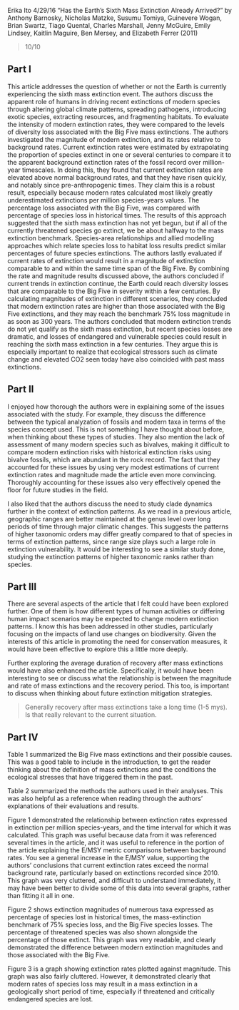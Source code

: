 Erika Ito
4/29/16
“Has the Earth’s Sixth Mass Extinction Already Arrived?”
by Anthony Barnosky, Nicholas Matzke, Susumu Tomiya, Guinevere Wogan, Brian Swartz, Tiago Quental, Charles Marshall, Jenny McGuire, Emily Lindsey, Kaitlin Maguire, Ben Mersey, and Elizabeth Ferrer (2011)

> 10/10

## Part I

This article addresses the question of whether or not the Earth is currently experiencing the sixth mass extinction event. The authors discuss the apparent role of humans in driving recent extinctions of modern species through altering global climate patterns, spreading pathogens, introducing exotic species, extracting resources, and fragmenting habitats. To evaluate the intensity of modern extinction rates, they were compared to the levels of diversity loss associated with the Big Five mass extinctions. The authors investigated the magnitude of modern extinction, and its rates relative to background rates. Current extinction rates were estimated by extrapolating the proportion of species extinct in one or several centuries to compare it to the apparent background extinction rates of the fossil record over million-year timescales. In doing this, they found that current extinction rates are elevated above normal background rates, and that they have risen quickly, and notably since pre-anthropogenic times. They claim this is a robust result, especially because modern rates calculated most likely greatly underestimated extinctions per million species-years values. The percentage loss associated with the Big Five, was compared with percentage of species loss in historical times. The results of this approach suggested that the sixth mass extinction has not yet begun, but if all of the currently threatened species go extinct, we be about halfway to the mass extinction benchmark. Species-area relationships and allied modelling approaches which relate species loss to habitat loss results predict similar percentages of future species extinctions. The authors lastly evaluated if current rates of extinction would result in a magnitude of extinction comparable to and within the same time span of the Big Five. By combining the rate and magnitude results discussed above, the authors concluded if current trends in extinction continue, the Earth could reach diversity losses that are comparable to the Big Five in severity within a few centuries. By calculating magnitudes of extinction in different scenarios, they concluded that modern extinction rates are higher than those associated with the Big Five extinctions, and they may reach the benchmark 75% loss magnitude in as soon as 300 years. The authors concluded that modern extinction trends do not yet qualify as the sixth mass extinction, but recent species losses are dramatic, and losses of endangered and vulnerable species could result in reaching the sixth mass extinction in a few centuries. They argue this is especially important to realize that ecological stressors such as climate change and elevated CO2 seen today have also coincided with past mass extinctions.

## Part II

I enjoyed how thorough the authors were in explaining some of the issues associated with the study. For example, they discuss the difference between the typical analyzation of fossils and modern taxa in terms of the species concept used. This is not something I have thought about before, when thinking about these types of studies. They also mention the lack of assessment of many modern species such as bivalves, making it difficult to compare modern extinction risks with historical extinction risks using bivalve fossils, which are abundant in the rock record. The fact that they accounted for these issues by using very modest estimations of current extinction rates and magnitude made the article even more convincing. Thoroughly accounting for these issues also very effectively opened the floor for future studies in the field. 

I also liked that the authors discuss the need to study clade dynamics further in the context of extinction patterns. As we read in a previous article, geographic ranges are better maintained at the genus level over long periods of time through major climatic changes. This suggests the patterns of higher taxonomic orders may differ greatly compared to that of species in terms of extinction patterns, since range size plays such a large role in extinction vulnerability. It would be interesting to see a similar study done, studying the extinction patterns of higher taxonomic ranks rather than species.

## Part III

There are several aspects of the article that I felt could have been explored further. One of them is how different types of human activities or differing human impact scenarios may be expected to change modern extinction patterns. I know this has been addressed in other studies, particularly focusing on the impacts of land use changes on biodiversity. Given the interests of this article in promoting the need for conservation measures, it would have been effective to explore this a little more deeply. 

Further exploring the average duration of recovery after mass extinctions would have also enhanced the article. Specifically, it would have been interesting to see or discuss what the relationship is between the magnitude and rate of mass extinctions and the recovery period. This too, is important to discuss when thinking about future extinction mitigation strategies. 

> Generally recovery after mass extinctions take a long time (1-5 mys). Is that really relevant to the current situation.

## Part IV
Table 1 summarized the Big Five mass extinctions and their possible causes. This was a good table to include in the introduction, to get the reader thinking about the definition of mass extinctions and the conditions the ecological stresses that have triggered them in the past. 

Table 2 summarized the methods the authors used in their analyses. This was also helpful as a reference when reading through the authors’ explanations of their evaluations and results.
     
Figure 1 demonstrated the relationship between extinction rates expressed in extinction per million species-years, and the time interval for which it was calculated. This graph was useful because data from it was referenced several times in the article, and it was useful to reference in the portion of the article explaining the E/MSY metric comparisons between background rates. You see a general increase in the E/MSY value, supporting the authors’ conclusions that current extinction rates exceed the normal background rate, particularly based on extinctions recorded since 2010. This graph was very cluttered, and difficult to understand immediately, it may have been better to divide some of this data into several graphs, rather than fitting it all in one. 
	
Figure 2 shows extinction magnitudes of numerous taxa expressed as percentage of species lost in historical times, the mass-extinction benchmark of 75% species loss, and the Big Five species losses. The percentage of threatened species was also shown alongside the percentage of those extinct. This graph was very readable, and clearly demonstrated the difference between modern extinction magnitudes and those associated with the Big Five.
	
Figure 3 is a graph showing extinction rates plotted against magnitude. This graph was also fairly cluttered. However, it demonstrated clearly that modern rates of species loss may result in a mass extinction in a geologically short period of time, especially if threatened and critically endangered species are lost.
